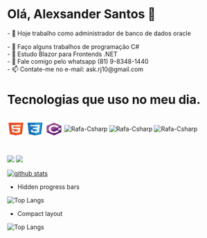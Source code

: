 # Olá, Alexsander Santos 👋



<p>- 🔭 Hoje trabalho como administrador de banco de dados oracle</P>
- 🌱 Faço alguns trabalhos de programação C#<BR/>
- 🌱 Estudo Blazor para Frontends .NET<BR/>
- 💬 Fale comigo pelo whatsapp (81) 9-8348-1440<BR/>
- 📫 Contate-me no e-mail: ask.rj10@gmail.com<BR/>

##
# Tecnologias que uso no meu dia.
<div style="display: inline_block"><br>
  <img align="center" alt="Rafa-HTML" height="30" width="40" src="https://raw.githubusercontent.com/devicons/devicon/master/icons/html5/html5-original.svg">
  <img align="center" alt="Rafa-CSS" height="30" width="40" src="https://raw.githubusercontent.com/devicons/devicon/master/icons/css3/css3-original.svg">
  <img align="center" alt="Rafa-Csharp" height="30" width="40" src="https://raw.githubusercontent.com/devicons/devicon/master/icons/csharp/csharp-original.svg">
  <img align="center" alt="Rafa-Csharp" height="30" width="40" src="https://cdn.jsdelivr.net/gh/devicons/devicon@latest/icons/azuresqldatabase/azuresqldatabase-original.svg">
  <img align="center" alt="Rafa-Csharp" height="30" width="40" src="https://cdn.jsdelivr.net/gh/devicons/devicon@latest/icons/dotnetcore/dotnetcore-original.svg">
  <img align="center" alt="Rafa-Csharp" height="30" width="40" src="https://cdn.jsdelivr.net/gh/devicons/devicon@latest/icons/postman/postman-original.svg">
</div>
  
  ##
 
<div> 
  <br/>
  <a href = "mailto:ask.rj10@gmail.com"><img src="https://img.shields.io/badge/-Gmail-%23333?style=for-the-badge&logo=gmail&logoColor=white" target="_blank"></a>
  <a href="https://www.linkedin.com/in/rafaella-ballerini-45875016a" target="_blank"><img src="https://img.shields.io/badge/-LinkedIn-%230077B5?style=for-the-badge&logo=linkedin&logoColor=white" target="_blank">

  </a>
</div>



 [![ github stats](https://github-readme-stats.vercel.app/api?username=askrj&show_icons=true&title_color=fff&icon_color=79ff97&text_color=9f9f9f&bg_color=151515&count_private=true)](https://github.com/askrj)


*   Hidden progress bars

![Top Langs](https://github-readme-stats.vercel.app/api/top-langs/?username=askrj\&hide_progress=true)

*   Compact layout

![Top Langs](https://github-readme-stats.vercel.app/api/top-langs/?username=askrj\&layout=compact)




